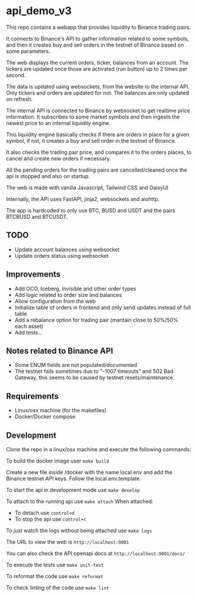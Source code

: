 # api_demo_v3

This repo contains a webapp that provides liquidity to Binance trading pairs.

It connects to Binance's API to gather information related to some symbols, and then it creates buy and sell orders in the testnet of Binance based on some parameters.

The web displays the current orders, ticker, balances from an account.
The tickers are updated once those are activated (run button) up to 2 times per second.

The data is updated using websockets, from the website to the internal API.
Only tickers and orders are updated for not. The balances are only updated on refresh.

The internal API is connected to Binance by websocket to get realtime price information.
It subscribes to some market symbols and then ingests the newest price to an internal liquidity engine.

This liquidity engine basically checks if there are orders in place for a given symbol, if not, it creates a buy and sell order in the testnet of Binance.

It also checks the trading pair price, and compares it to the orders places, to cancel and create new orders if necessary.

All the pending orders for the trading pairs are cancelled/cleaned once the api is stopped and also on startup.

The web is made with vanilla Javascript, Tailwind CSS and DaisyUI

Internally, the API uses FastAPI, jinja2, websockets and aiohttp.


The app is hardcoded to only use BTC, BUSD and USDT and the pairs BTCBUSD and BTCUSDT.

## TODO

- Update account balances using websocket
- Update orders status using websocket


## Improvements

- Add OCO, Iceberg, Invisible and other order types
- Add logic related to order size and balances
- Allow configuration from the web
- Initialize table of orders in frontend and only send updates instead of full table
- Add a rebalance option for trading pair (mantain close to 50%/50% each asset)
- Add tests...

## Notes related to Binance API

- Some ENUM fields are not populated/documented
- The testnet fails sometimes due to "-1007 timeouts" and 502 Bad Gateway, this seems to be caused by testnet resets/maintenance.


## Requirements

- Linux/osx machine (for the makefiles)
- Docker/Docker compose

## Development

Clone the repo in a linux/osx machine and execute the following commands:

To build the docker image user `make build`

Create a new file inside /docker with the name local.env and add the Binance testnet API keys. Follow the local.env.template.
 
To start the api in development mode use `make develop`

To attach to the running api use `make attach`
When attached:
- To detach use `control+d`
- To stop the api use `control+c`

To just watch the logs without being attached use `make logs`

The URL to view the web is `http://localhost:9001`

You can also check the API openapi docs at `http://localhost:9001/docs/`

To execute the tests use `make unit-test`

To reformat the code use `make reformat`

To check linting of the code use `make lint`
